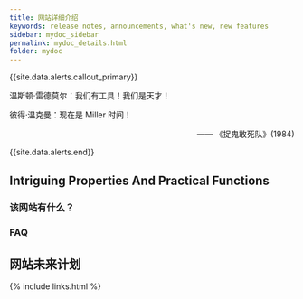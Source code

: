 ```yaml
---
title: 网站详细介绍
keywords: release notes, announcements, what's new, new features
sidebar: mydoc_sidebar
permalink: mydoc_details.html
folder: mydoc
---
```


{{site.data.alerts.callout_primary}}
<p>温斯顿·雷德莫尔：我们有工具！我们是天才！</p>
<p>彼得·温克曼：现在是 Miller 时间！</p>
<p align="right">—— 《捉鬼敢死队》(1984)</p>

{{site.data.alerts.end}}

## Intriguing Properties And Practical Functions

### 该网站有什么？

### FAQ

## 网站未来计划



{% include links.html %}

